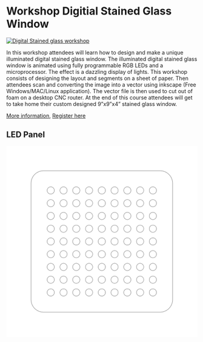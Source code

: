 # Workshop Digitial Stained Glass Window

[![Digital Stained glass workshop](https://blog.abluestar.com/public/uploads/StainedGlassWindowsBanner2019Sept.jpg)](https://blog.abluestar.com/public/uploads/StainedGlassWindowsBanner2019Sept.jpg)

In this workshop attendees will learn how to design and make a unique illuminated digital stained glass window. The illuminated digital stained glass window is animated using fully programmable RGB LEDs and a microprocessor. The effect is a dazzling display of lights. This workshop consists of designing the layout and segments on a sheet of paper. Then attendees scan and converting the image into a vector using inkscape (Free Windows/MAC/Linux application). The vector file is then used to cut out of foam on a desktop CNC router. At the end of this course attendees will get to take home their custom designed 9”x9”x4” stained glass window.

[More information](https://blog.abluestar.com/digital-stained-glass-workshop-sept2019/), [Register here](https://www.eventbrite.ca/e/digital-stained-glass-window-workshop-tickets-72727153875)


## LED Panel 

[![LED Panel](https://raw.githubusercontent.com/funvill/Workshop-DigitialStainedGlassWindow/master/LEDPanel.png)](https://raw.githubusercontent.com/funvill/Workshop-DigitialStainedGlassWindow/master/LEDPanel.png)
